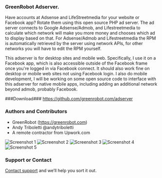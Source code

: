 ### GreenRobot Adserver.
Have accounts at Adsense and LifeStreetmedia for your website or Facebook app? Rotate them using this open source PHP ad server. The ad server connects to Google Adsense/Admob, and Lifestreetmedia to calculate which network will make you more money and chooses which ad to display based on that. For Adsense/Admob and Lifestreetmedia the RPM is automatically retrieved by the server using network APIs, for other networks you will have to edit the RPM yourself.

This adserver is for desktop sites and mobile web. Specifically, I use it on a Facebook app, which is also accessible outside of the Facebook frame once you're logged in via Facebook connect. It should also work fine on desktop or mobile web sites not using Facebook login. I also do mobile development, I will be working on some open source code to interface with this adserver for native mobile apps, including adding an additional network beyond admob, probably Facebook.

###Download###
https://github.com/greenrobot.com/adserver

### Authors and Contributors
- GreenRobot (https://greenrobot.com)
- Andy Triboletti @andytriboletti
- A remote contractor from Upwork.com

![Screenshot 1](https://github.com/greenrobotllc/adserver/blob/master/sampleimages/image1.png?raw=true)
![Screenshot 2](https://github.com/greenrobotllc/adserver/blob/master/sampleimages/image2.png?raw=true)
![Screenshot 3](https://github.com/greenrobotllc/adserver/blob/master/sampleimages/image3.png?raw=true)
![Screenshot 4](https://github.com/greenrobotllc/adserver/blob/master/sampleimages/image4.png?raw=true)
![Screenshot 5](https://github.com/greenrobotllc/adserver/blob/master/sampleimages/image5.png?raw=true)

### Support or Contact
[Contact support](https://greenrobot.com/support) and we’ll help you sort it out.
